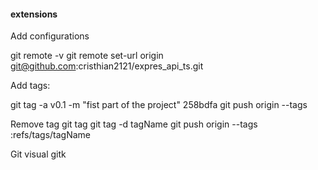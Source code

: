 #### extensions
Add configurations


git remote -v
git remote set-url origin git@github.com:cristhian2121/expres_api_ts.git

Add tags:

git tag -a v0.1 -m "fist part of the project" 258bdfa
git push origin --tags

Remove tag
git tag
git tag -d tagName
git push origin --tags :refs/tags/tagName

Git visual
gitk
